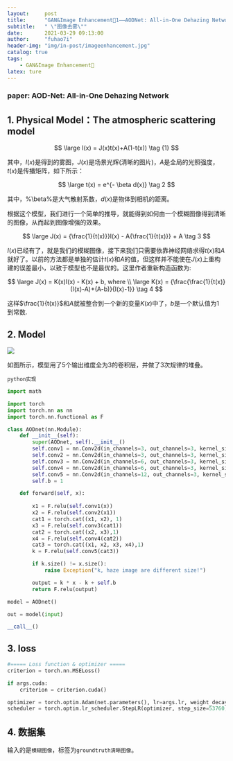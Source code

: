 ```yaml
---
layout:     post
title:      "GAN&Image Enhancement🐽1——AODNet: All-in-One Dehazing Network"
subtitle:   " \"图像去雾\""
date:       2021-03-29 09:13:00
author:     "fuhao7i"
header-img: "img/in-post/imageenhancement.jpg"
catalog: true
tags:
    - GAN&Image Enhancement🐽
latex: ture
---
```


### paper: AOD-Net: All-in-One Dehazing Network

## 1. Physical Model：The atmospheric scattering model

$$
\large I(x) = J(x)t(x)+A(1-t(x))   \tag {1}
$$

其中，$I(x)$是得到的雾图，$J(x)$是场景光辉(清晰的图片)，$A$是全局的光照强度，$t(x)$是传播矩阵，如下所示：

$$
\large t(x) = e^{- \beta d(x)}  \tag 2
$$

其中，%\beta%是大气散射系数，$d(x)$是物体到相机的距离。

根据这个模型，我们进行一个简单的推导，就能得到如何由一个模糊图像得到清晰的图像，从而起到图像增强的效果。

$$
\large J(x) = {\frac{1}{t(x)}}I(x) - A{\frac{1}{t(x)}} + A  \tag 3
$$

$I(x)$已经有了，就是我们的模糊图像，接下来我们只需要依靠神经网络求得$t(x)$和$A$就好了。以前的方法都是单独的估计$t(x)$和$A$的值，但这样并不能使在$J(x)$上重构建的误差最小，以致于模型也不是最优的。这里作者重新构造函数为:

$$
\large J(x) = K(x)I(x) - K(x) + b, where \\
\large K(x) = {\frac{\frac{1}{t(x)}(I(x)-A)+(A-b)}{I(x)-1}} \tag 4
$$

这样$\frac{1}{t(x)}$和$A$就被整合到一个新的变量$K(x)$中了，$b$是一个默认值为1 到常数.

## 2. Model

<img src="https://img-blog.csdnimg.cn/20210329111445369.png" center>

如图所示，模型用了5个输出维度全为3的卷积层，并做了3次规律的堆叠。

`python实现`
```python
import math

import torch
import torch.nn as nn
import torch.nn.functional as F

class AODnet(nn.Module):   
    def __init__(self):
        super(AODnet, self).__init__()
        self.conv1 = nn.Conv2d(in_channels=3, out_channels=3, kernel_size=1)
        self.conv2 = nn.Conv2d(in_channels=3, out_channels=3, kernel_size=3, padding=1)
        self.conv3 = nn.Conv2d(in_channels=6, out_channels=3, kernel_size=5, padding=2)
        self.conv4 = nn.Conv2d(in_channels=6, out_channels=3, kernel_size=7, padding=3)
        self.conv5 = nn.Conv2d(in_channels=12, out_channels=3, kernel_size=3, padding=1)
        self.b = 1

    def forward(self, x):  
        
        x1 = F.relu(self.conv1(x))
        x2 = F.relu(self.conv2(x1))
        cat1 = torch.cat((x1, x2), 1)
        x3 = F.relu(self.conv3(cat1))
        cat2 = torch.cat((x2, x3),1)
        x4 = F.relu(self.conv4(cat2))
        cat3 = torch.cat((x1, x2, x3, x4),1)
        k = F.relu(self.conv5(cat3))

        if k.size() != x.size():
            raise Exception("k, haze image are different size!")

        output = k * x - k + self.b
        return F.relu(output)

model = AODnet()

out = model(input)

__call__()
```

## 3. loss

```python
#===== Loss function & optimizer =====
criterion = torch.nn.MSELoss()

if args.cuda:
    criterion = criterion.cuda()

optimizer = torch.optim.Adam(net.parameters(), lr=args.lr, weight_decay=0.0001)
scheduler = torch.optim.lr_scheduler.StepLR(optimizer, step_size=53760, gamma=0.5)
```

## 4. 数据集

输入的是`模糊图像`，标签为`groundtruth清晰图像`。

